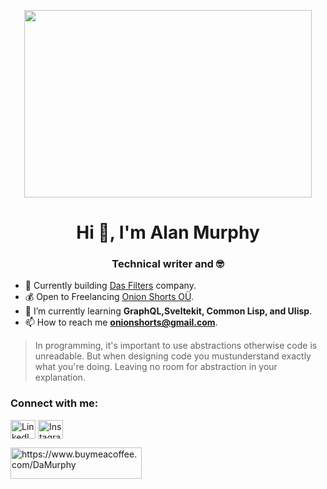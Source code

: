 <p align="center">
  <img width="460" height="300" src="https://user-images.githubusercontent.com/52749223/217674694-066879fe-01fb-40c9-9525-bbc0b713b19f.gif">
</p>

<h1 align="center">Hi 👋, I'm Alan Murphy</h1>
<h3 align="center">Technical writer and 🤓</h3>

- 🔭 Currently building <a href="https://dasfilter.co">Das Filters</a> company.
- 💰 Open to Freelancing <a href="https://damurphy.co">Onion Shorts OÜ</a>.
- 🌱 I’m currently learning <strong>GraphQL,Sveltekit, Common Lisp, and Ulisp</strong>.
- 📫 How to reach me <strong>onionshorts@gmail.com</strong>.

<blockquote>
    <p>In programming, it's important to use abstractions otherwise code is unreadable. 
    But when designing code you mustunderstand exactly what you're doing. 
    Leaving no room for abstraction in your explanation.</p>
</blockquote>

<h3 align="left">Connect with me:</h3>
<p align="left">
  <a href="https://linkedin.com/in/alan-murphy-" target="blank"><img align="center" src="https://raw.githubusercontent.com/rahuldkjain/github-profile-readme-generator/master/src/images/icons/Social/linked-in-alt.svg" alt="LinkedIn" height="30" width="40" /></a>
  <a href="https://instagram.com/damurphy_" target="blank"><img align="center" src="https://raw.githubusercontent.com/rahuldkjain/github-profile-readme-generator/master/src/images/icons/Social/instagram.svg" alt="Instagram" height="30" width="40" /></a>
</p>

<p><a href="https://www.buymeacoffee.com/DaMurphy"> <img align="left" src="https://cdn.buymeacoffee.com/buttons/v2/default-yellow.png" height="50" width="210" alt="https://www.buymeacoffee.com/DaMurphy" /></a></p><br><br>

